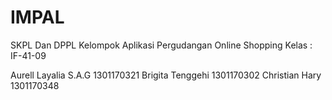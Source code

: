 # IMPAL
SKPL Dan DPPL
Kelompok Aplikasi Pergudangan Online Shopping
Kelas                 : IF-41-09

Aurell Layalia S.A.G  1301170321
Brigita Tenggehi      1301170302
Christian Hary        1301170348
